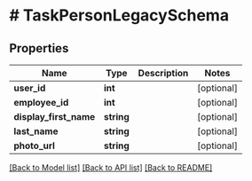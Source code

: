 # # TaskPersonLegacySchema

## Properties

Name | Type | Description | Notes
------------ | ------------- | ------------- | -------------
**user_id** | **int** |  | [optional]
**employee_id** | **int** |  | [optional]
**display_first_name** | **string** |  | [optional]
**last_name** | **string** |  | [optional]
**photo_url** | **string** |  | [optional]

[[Back to Model list]](../../README.md#models) [[Back to API list]](../../README.md#endpoints) [[Back to README]](../../README.md)
